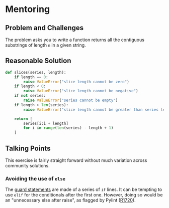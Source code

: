 # Mentoring

## Problem and Challenges

The problem asks you to write a function returns all the contiguous substrings of length `n` in a given string.

## Reasonable Solution

```python
def slices(series, length):
    if length == 0:
        raise ValueError("slice length cannot be zero")
    if length < 0:
        raise ValueError("slice length cannot be negative")
    if not series:
        raise ValueError("series cannot be empty")
    if length > len(series):
        raise ValueError("slice length cannot be greater than series length")

    return [
        series[i:i + length]
        for i in range(len(series) - length + 1)
    ]
```

## Talking Points

This exercise is fairly straight forward without much variation across community solutions.

### Avoiding the use of `else`

The [guard statements][guard] are made of a series of `if` lines.
It can be tempting to use `elif` for the conditionals after the first one.
However, doing so would be an "unnecessary else after raise", as flagged by Pylint ([R1720][R1720]).

[guard]: https://en.wikipedia.org/wiki/Guard_(computer_science)
[R1720]: https://vald-phoenix.github.io/pylint-errors/plerr/errors/refactoring/R1720.html
